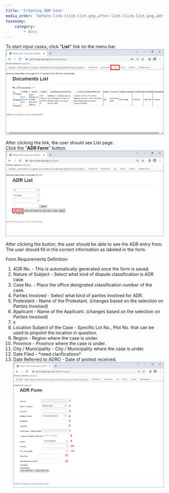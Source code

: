 ```yaml
---
title: 'Creating ADR Case'
media_order: 'before-link-click-list.png,after-link-click-list.png,adr-form-for-def.png'
taxonomy:
    category:
        - docs
---
```


To start input cases, click "**List**" link on the menu bar.
![before-link-click-list](before-link-click-list.png "before-link-click-list")

After clicking the link, the user should see List page.</br>
Click the "**ADR Form**" button.
![after-link-click-list](after-link-click-list.png "after-link-click-list")

After clicking the button, the user should be able to see the ADR entry from.</br>
The user should fill in the correct information as labeled in the form.

Form Requirements Definition:
1.	ADR No. - This is automatically generated once the form is saved.
2.	Nature of Subject - Select what kind of dispute classification is ADR case.
3.	Case No. - Place the office designated classification number of the case.
4.	Parties Involved - Select what kind of parties involved for ADR.
5.	Protestant - Name of the Protestant. (changes based on the selection on _Parties Involved_)
6.	Applicant - Name of the Applicant. (changes based on the selection on _Parties Involved_)
7.	x
8.	Location Subject of the Case - Specific Lot No., Plot No. that can be used to pinpoint the location in question.
9.	Region - Region where the case is under.
10.	Province - Province where the case is under.
11.	City / Municipality - City / Municipality where the case is under.
12.	Date Filed - \*need clarifications\*
13.	Date Referred to ADRO - Date of protest received.
![adr-form-for-def](adr-form-for-def.png "adr-form-for-def")